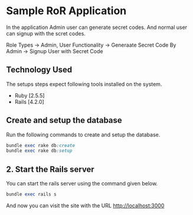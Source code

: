 # Sample RoR Application

In the application Admin user can generate secret codes. And normal user can signup with the scret codes.

Role Types -> Admin, User
Functionality 
  -> Generaate Secret Code By Admin
  -> Signup User with Secret Code

## Technology Used

The setups steps expect following tools installed on the system.

- Ruby [2.5.5]
- Rails [4.2.0]

## Create and setup the database

Run the following commands to create and setup the database.

```ruby
bundle exec rake db:create
bundle exec rake db:setup
```

## 2. Start the Rails server

You can start the rails server using the command given below.

```ruby
bundle exec rails s
```

And now you can visit the site with the URL <http://localhost:3000>
